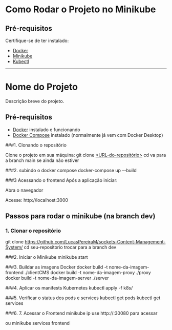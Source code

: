 # Como Rodar o Projeto no Minikube

## Pré-requisitos

Certifique-se de ter instalado:
- [Docker](https://docs.docker.com/get-docker/)
- [Minikube](https://minikube.sigs.k8s.io/docs/start/)
- [Kubectl](https://kubernetes.io/docs/tasks/tools/)

---
# Nome do Projeto

Descrição breve do projeto.

## Pré-requisitos

- [Docker](https://www.docker.com/) instalado e funcionando
- [Docker Compose](https://docs.docker.com/compose/) instalado (normalmente já vem com Docker Desktop)

###1. Clonando o repositório

Clone o projeto em sua máquina:
git clone [<URL-do-repositório>](https://github.com/LucasPereiraM/sockets-Content-Management-System/)
cd <nome-da-pasta-clonada>
va para a branch main se ainda não estiver

###2. subindo o docker compose
docker-compose up --build

###3 Acessando o frontend
Após a aplicação iniciar:

Abra o navegador

Acesse: http://localhost:3000


## Passos para rodar o minikube (na branch dev)

### 1. Clonar o repositório
git clone https://github.com/LucasPereiraM/sockets-Content-Management-System/
cd seu-repositorio
trocar para a branch dev

###2. Iniciar o Minikube
minikube start

###3. Buildar as imagens Docker
docker build -t nome-da-imagem-frontend ./clientCMS
docker build -t nome-da-imagem-proxy ./proxy
docker build -t nome-da-imagem-server ./server

###4. Aplicar os manifests Kubernetes
kubectl apply -f k8s/

###5. Verificar o status dos pods e services
kubectl get pods
kubectl get services

###6. 7. Acessar o Frontend
minikube ip
use http://<IP-do-Minikube>:30080 para acessar

ou minikube services frontend

